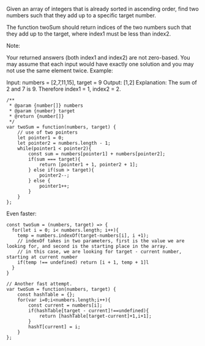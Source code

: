 
Given an array of integers that is already sorted in ascending order, find two numbers such that they add up to a specific target number.

The function twoSum should return indices of the two numbers such that they add up to the target, where index1 must be less than index2.

Note:

Your returned answers (both index1 and index2) are not zero-based.
You may assume that each input would have exactly one solution and you may not use the same element twice.
Example:

Input: numbers = [2,7,11,15], target = 9
Output: [1,2]
Explanation: The sum of 2 and 7 is 9. Therefore index1 = 1, index2 = 2.

```
/**
 * @param {number[]} numbers
 * @param {number} target
 * @return {number[]}
 */
var twoSum = function(numbers, target) {
    // use of two pointers
    let pointer1 = 0;
    let pointer2 = numbers.length - 1;
    while(pointer1 < pointer2){
        const sum = numbers[pointer1] + numbers[pointer2];
        if(sum === target){
            return [pointer1 + 1, pointer2 + 1];
        } else if(sum > target){
            pointer2--;
        } else {
            pointer1++;
        }
    }
};

```
Even faster:
```
const twoSum = (numbers, target) => {
  for(let i = 0; i< numbers.length; i++){
    temp = numbers.indexOf(target-numbers[i], i +1);
    // indexOf takes in two parameters, first is the value we are looking for, and second is the starting place in the array.
    // in this case, we are looking for target - current number, starting at current number
    if(temp !== undefined) return [i + 1, temp + 1]l
  }
}

// Another fast attempt.
var twoSum = function(numbers, target) {
    const hashTable = {};
    for(var i=0;i<numbers.length;i++){
        const current = numbers[i];
        if(hashTable[target - current]!==undefined){
            return [hashTable[target-current]+1,i+1];
        }
        hashT[current] = i;
    }
};
